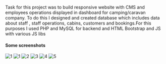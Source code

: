 

Task for this project was to build responsive website with CMS and employees operations displayed in dashboard for camping/caravan company.
To do this I designed and created database which includes data about staff , staff operations, cabins, customers and bookings.For this purposes I used PHP and MySQL for backend and HTML Bootstrap and JS with various JS libs

#### Some screenshots
<img  alt="1" src="https://user-images.githubusercontent.com/71220725/210134355-7f8a9e64-7ce7-42c7-ad34-bde892970e40.png">
<img  alt="1" src="https://user-images.githubusercontent.com/71220725/210134358-76aa8dbb-8711-4acb-a717-ae886eede57d.png">
<img  alt="2" src="https://user-images.githubusercontent.com/71220725/210134366-bc8953ca-daff-4139-9be0-247430eecc3a.png">
<img alt="3" src="https://user-images.githubusercontent.com/71220725/210134367-5e3554c1-a954-47f8-80f8-f6a8aff41caf.png">
<img alt="4" src="https://user-images.githubusercontent.com/71220725/210134369-de7caff7-c549-45aa-9be3-34e8f4fd5963.png">
<img  alt="5" src="https://user-images.githubusercontent.com/71220725/210134371-0d4a2610-c974-4098-8fb6-eb62cbce26c3.png">

